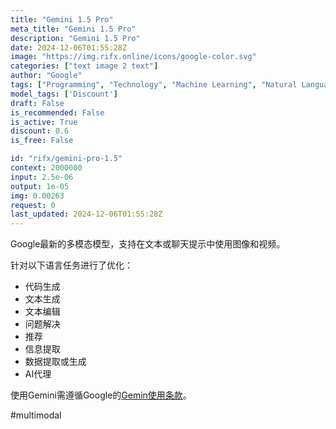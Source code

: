 ```yaml
---
title: "Gemini 1.5 Pro"
meta_title: "Gemini 1.5 Pro"
description: "Gemini 1.5 Pro"
date: 2024-12-06T01:55:28Z
image: "https://img.rifx.online/icons/google-color.svg"
categories: ["text image 2 text"]
author: "Google"
tags: ["Programming", "Technology", "Machine Learning", "Natural Language Processing", "Generative AI", "Discount"]
model_tags: ['Discount']
draft: False
is_recommended: False
is_active: True
discount: 0.6
is_free: False

id: "rifx/gemini-pro-1.5"
context: 2000000
input: 2.5e-06
output: 1e-05
img: 0.00263
request: 0
last_updated: 2024-12-06T01:55:28Z
---
```


Google最新的多模态模型，支持在文本或聊天提示中使用图像和视频。

针对以下语言任务进行了优化：

- 代码生成
- 文本生成
- 文本编辑
- 问题解决
- 推荐
- 信息提取
- 数据提取或生成
- AI代理

使用Gemini需遵循Google的[Gemin使用条款](https://ai.google.dev/terms)。

#multimodal

